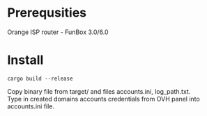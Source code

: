 # Prerequsities
Orange ISP router - FunBox 3.0/6.0

# Install

```cargo build --release```

Copy binary file from target/ and files accounts.ini, log_path.txt.<br>
Type in created domains accounts credentials from OVH panel into accounts.ini file.
